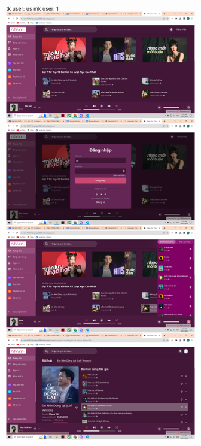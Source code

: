tk user: us
mk user: 1
![Alt text](image.png)
![Alt text](image-1.png)
![Alt text](image-2.png)
![Alt text](image-3.png)